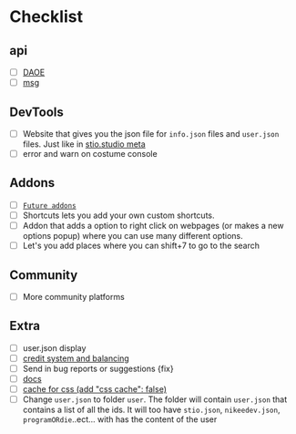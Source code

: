# Checklist

## api
<!-- - [x] [DAO](../api/module.js) -->
<!-- - [x] [aw](../api/module.js) -->
<!-- - [x] [storage](../api/module.js) -->
- [ ] [DAOE](../api/module.js)
- [ ] [msg](../_locales/)

## DevTools
- [ ] Website that gives you the json file for `info.json` files and `user.json` files. Just like in [stio.studio meta](https://project.stio.studio/meta/)
- [ ] error and warn on costume console 

## Addons
<!-- - [x] enable and disable -->
<!-- - [x] [`IF_`](../api/module.js) -->
<!-- - [x] default value on settings [reference](../addon/console.log/info.json) -->
<!-- - [x] [style inject](../file/inject/style.js) -->
- [ ] [`Future addons`](../addon/future/)
- [ ] Shortcuts lets you add your own custom shortcuts.
- [ ] Addon that adds a option to right click on webpages (or makes a new options popup) where you can use many different options. 
- [ ] Let's you add places where you can shift+7 to go to the search

## Community
<!-- - [x] [Organize the discord server better](https://aioewa.stio.studio/discord) -->
- [ ] More community platforms

## Extra
<!-- - [x] box shadow instead of :before and :after in `<nav>` -->
- [ ] user.json display
- [ ] [credit system and balancing](https://github.com/StioStudio/Aioewa/graphs/contributors) 
- [ ] Send in bug reports or suggestions {fix}
- [ ] [docs](../docs/)
- [ ] [cache for css (add "css cache": false)](cache.md)
- [ ] Change `user.json` to folder `user`. The folder will contain `user.json` that contains a list of all the ids. It will too have `stio.json`, `nikeedev.json`, `programORdie`..ect... with has the content of the user 